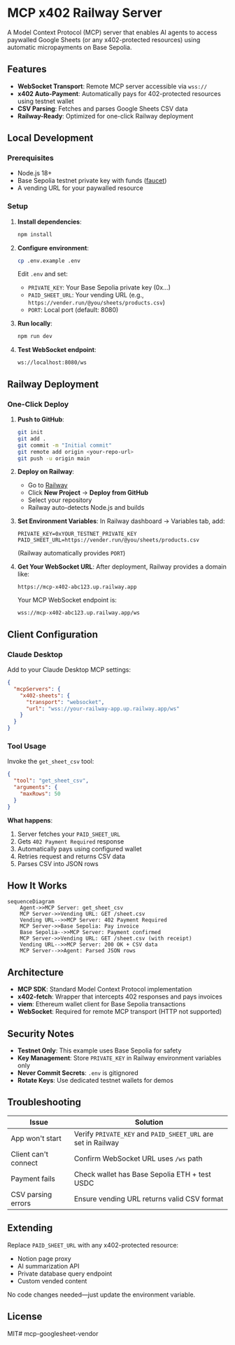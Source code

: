 # MCP x402 Railway Server

A Model Context Protocol (MCP) server that enables AI agents to access paywalled Google Sheets (or any x402-protected resources) using automatic micropayments on Base Sepolia.

## Features

- **WebSocket Transport**: Remote MCP server accessible via `wss://`
- **x402 Auto-Payment**: Automatically pays for 402-protected resources using testnet wallet
- **CSV Parsing**: Fetches and parses Google Sheets CSV data
- **Railway-Ready**: Optimized for one-click Railway deployment

## Local Development

### Prerequisites

- Node.js 18+
- Base Sepolia testnet private key with funds ([faucet](https://www.coinbase.com/faucets/base-ethereum-sepolia-faucet))
- A vending URL for your paywalled resource

### Setup

1. **Install dependencies**:
   ```bash
   npm install
   ```

2. **Configure environment**:
   ```bash
   cp .env.example .env
   ```
   Edit `.env` and set:
   - `PRIVATE_KEY`: Your Base Sepolia private key (0x...)
   - `PAID_SHEET_URL`: Your vending URL (e.g., `https://vender.run/@you/sheets/products.csv`)
   - `PORT`: Local port (default: 8080)

3. **Run locally**:
   ```bash
   npm run dev
   ```

4. **Test WebSocket endpoint**:
   ```
   ws://localhost:8080/ws
   ```

## Railway Deployment

### One-Click Deploy

1. **Push to GitHub**:
   ```bash
   git init
   git add .
   git commit -m "Initial commit"
   git remote add origin <your-repo-url>
   git push -u origin main
   ```

2. **Deploy on Railway**:
   - Go to [Railway](https://railway.app)
   - Click **New Project** → **Deploy from GitHub**
   - Select your repository
   - Railway auto-detects Node.js and builds

3. **Set Environment Variables**:
   In Railway dashboard → Variables tab, add:
   ```
   PRIVATE_KEY=0xYOUR_TESTNET_PRIVATE_KEY
   PAID_SHEET_URL=https://vender.run/@you/sheets/products.csv
   ```
   (Railway automatically provides `PORT`)

4. **Get Your WebSocket URL**:
   After deployment, Railway provides a domain like:
   ```
   https://mcp-x402-abc123.up.railway.app
   ```
   Your MCP WebSocket endpoint is:
   ```
   wss://mcp-x402-abc123.up.railway.app/ws
   ```

## Client Configuration

### Claude Desktop

Add to your Claude Desktop MCP settings:

```json
{
  "mcpServers": {
    "x402-sheets": {
      "transport": "websocket",
      "url": "wss://your-railway-app.up.railway.app/ws"
    }
  }
}
```

### Tool Usage

Invoke the `get_sheet_csv` tool:

```json
{
  "tool": "get_sheet_csv",
  "arguments": {
    "maxRows": 50
  }
}
```

**What happens**:
1. Server fetches your `PAID_SHEET_URL`
2. Gets `402 Payment Required` response
3. Automatically pays using configured wallet
4. Retries request and returns CSV data
5. Parses CSV into JSON rows

## How It Works

```mermaid
sequenceDiagram
    Agent->>MCP Server: get_sheet_csv
    MCP Server->>Vending URL: GET /sheet.csv
    Vending URL-->>MCP Server: 402 Payment Required
    MCP Server->>Base Sepolia: Pay invoice
    Base Sepolia-->>MCP Server: Payment confirmed
    MCP Server->>Vending URL: GET /sheet.csv (with receipt)
    Vending URL-->>MCP Server: 200 OK + CSV data
    MCP Server-->>Agent: Parsed JSON rows
```

## Architecture

- **MCP SDK**: Standard Model Context Protocol implementation
- **x402-fetch**: Wrapper that intercepts 402 responses and pays invoices
- **viem**: Ethereum wallet client for Base Sepolia transactions
- **WebSocket**: Required for remote MCP transport (HTTP not supported)

## Security Notes

- **Testnet Only**: This example uses Base Sepolia for safety
- **Key Management**: Store `PRIVATE_KEY` in Railway environment variables only
- **Never Commit Secrets**: `.env` is gitignored
- **Rotate Keys**: Use dedicated testnet wallets for demos

## Troubleshooting

| Issue | Solution |
|-------|----------|
| App won't start | Verify `PRIVATE_KEY` and `PAID_SHEET_URL` are set in Railway |
| Client can't connect | Confirm WebSocket URL uses `/ws` path |
| Payment fails | Check wallet has Base Sepolia ETH + test USDC |
| CSV parsing errors | Ensure vending URL returns valid CSV format |

## Extending

Replace `PAID_SHEET_URL` with any x402-protected resource:
- Notion page proxy
- AI summarization API
- Private database query endpoint
- Custom vended content

No code changes needed—just update the environment variable.

## License

MIT# mcp-googlesheet-vendor
